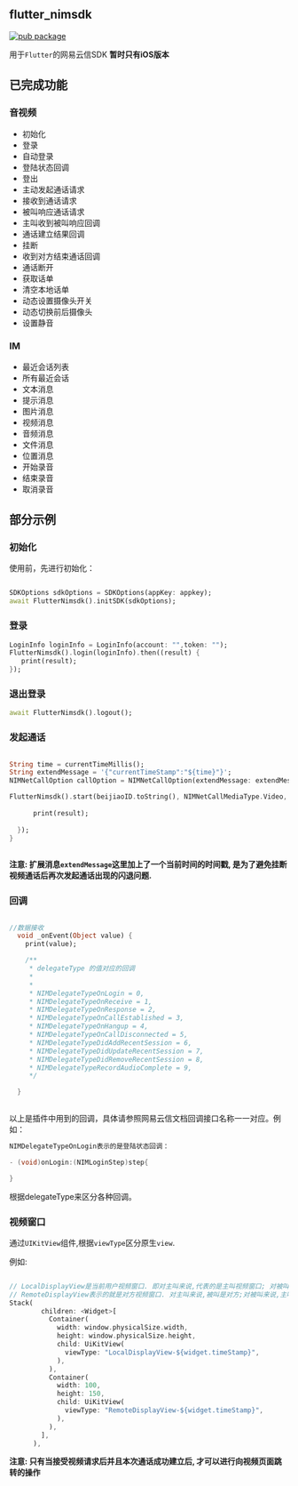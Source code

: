 ## flutter_nimsdk

[![pub package](https://img.shields.io/pub/v/flutter_nimsdk.svg)](https://pub.dev/packages/flutter_nimsdk)

用于`Flutter`的网易云信SDK
**暂时只有iOS版本**
    
    
## 已完成功能

### 音视频

* 初始化  
* 登录
* 自动登录
* 登陆状态回调
* 登出
* 主动发起通话请求
* 接收到通话请求
* 被叫响应通话请求
* 主叫收到被叫响应回调
* 通话建立结果回调
* 挂断
* 收到对方结束通话回调
* 通话断开
* 获取话单
* 清空本地话单
* 动态设置摄像头开关
* 动态切换前后摄像头
* 设置静音

### IM
* 最近会话列表
* 所有最近会话
* 文本消息
* 提示消息
* 图片消息
* 视频消息
* 音频消息
* 文件消息
* 位置消息
* 开始录音
* 结束录音
* 取消录音
 

## 部分示例

### 初始化

使用前，先进行初始化：
      
```dart 

SDKOptions sdkOptions = SDKOptions(appKey: appkey);
await FlutterNimsdk().initSDK(sdkOptions);

```


### 登录

```dart
LoginInfo loginInfo = LoginInfo(account: "",token: "");
FlutterNimsdk().login(loginInfo).then((result) {
   print(result);
});

```

### 退出登录

```dart
await FlutterNimsdk().logout();
```

### 发起通话

```dart

String time = currentTimeMillis();
String extendMessage = '{"currentTimeStamp":"${time}"}';
NIMNetCallOption callOption = NIMNetCallOption(extendMessage: extendMessage,apnsContent: "apnsContent",apnsSound: "apnsSound");

FlutterNimsdk().start(beijiaoID.toString(), NIMNetCallMediaType.Video, callOption,time).then((result) {
        
      print(result);
        
  });
}
  

```
**注意: 扩展消息`extendMessage`这里加上了一个当前时间的时间戳, 是为了避免挂断视频通话后再次发起通话出现的闪退问题.**
 
### 回调

```dart

//数据接收
  void _onEvent(Object value) {
    print(value);

    /**
     * delegateType 的值对应的回调
     * 
     * 
     * NIMDelegateTypeOnLogin = 0,
     * NIMDelegateTypeOnReceive = 1,
     * NIMDelegateTypeOnResponse = 2,
     * NIMDelegateTypeOnCallEstablished = 3,
     * NIMDelegateTypeOnHangup = 4,
     * NIMDelegateTypeOnCallDisconnected = 5,
     * NIMDelegateTypeDidAddRecentSession = 6,
     * NIMDelegateTypeDidUpdateRecentSession = 7,
     * NIMDelegateTypeDidRemoveRecentSession = 8,
     * NIMDelegateTypeRecordAudioComplete = 9,
     */

  }
  
```

以上是插件中用到的回调，具体请参照网易云信文档回调接口名称一一对应。例如：

```Objective-C
NIMDelegateTypeOnLogin表示的是登陆状态回调：

- (void)onLogin:(NIMLoginStep)step{

}

```

根据delegateType来区分各种回调。


### 视频窗口
通过`UIKitView`组件,根据`viewType`区分原生`view`.

例如:

```dart

// LocalDisplayView是当前用户视频窗口. 即对主叫来说,代表的是主叫视频窗口; 对被叫来说,代表的是被叫视频窗口
// RemoteDisplayView表示的就是对方视频窗口. 对主叫来说,被叫是对方;对被叫来说,主叫是对方.
Stack(
        children: <Widget>[
          Container(
            width: window.physicalSize.width,
            height: window.physicalSize.height,
            child: UiKitView(
              viewType: "LocalDisplayView-${widget.timeStamp}",
            ),
          ),
          Container(
            width: 100,
            height: 150,
            child: UiKitView(
              viewType: "RemoteDisplayView-${widget.timeStamp}",
            ),
          ),
        ],
      ),

```

**注意: 只有当接受视频请求后并且本次通话成功建立后, 才可以进行向视频页面跳转的操作**

